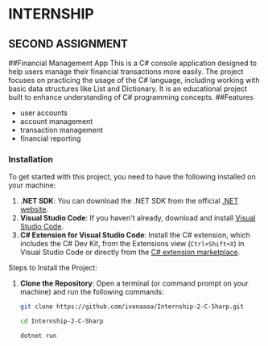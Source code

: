 # INTERNSHIP
## SECOND ASSIGNMENT

##Financial Management App
This is a C# console application designed to help users manage their financial transactions more easily. The project focuses on practicing the usage of the C# language, including working with basic data structures like List and Dictionary. It is an educational project built to enhance understanding of C# programming concepts.
##Features
- user accounts
- account management
- transaction management
- financial reporting

### Installation
To get started with this project, you need to have the following installed on your machine:

1. **.NET SDK**: You can download the .NET SDK from the official [.NET website](https://dotnet.microsoft.com/download).
2. **Visual Studio Code**: If you haven't already, download and install [Visual Studio Code](https://code.visualstudio.com/).
3. **C# Extension for Visual Studio Code**: Install the C# extension, which includes the C# Dev Kit, from the Extensions view (`Ctrl+Shift+X`) in Visual Studio Code or directly from the [C# extension marketplace](https://marketplace.visualstudio.com/items?itemName=ms-dotnettools.csharp).

Steps to Install the Project:
1. **Clone the Repository**:
   Open a terminal (or command prompt on your machine) and run the following commands:

   ```bash
   git clone https://github.com/ivonaaaa/Internship-2-C-Sharp.git
   
   cd Internship-2-C-Sharp

   dotnet run
